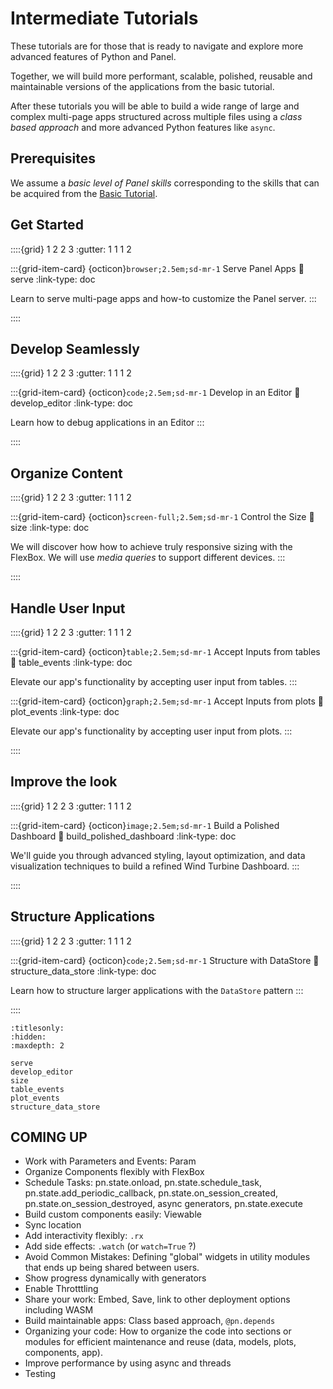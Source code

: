 # Intermediate Tutorials

These tutorials are for those that is ready to navigate and explore more advanced features of Python and Panel.

Together, we will build more performant, scalable, polished, reusable and maintainable versions of the applications from the basic tutorial.

After these tutorials you will be able to build a wide range of large and complex multi-page apps structured across multiple files using a *class based approach* and more advanced Python features like `async`.

## Prerequisites

We assume a *basic level of Panel skills* corresponding to the skills that can be acquired from the [Basic Tutorial](../basic/index.md).

## Get Started

::::{grid} 1 2 2 3
:gutter: 1 1 1 2

:::{grid-item-card} {octicon}`browser;2.5em;sd-mr-1` Serve Panel Apps
:link: serve
:link-type: doc

Learn to serve multi-page apps and how-to customize the Panel server.
:::

::::

## Develop Seamlessly

::::{grid} 1 2 2 3
:gutter: 1 1 1 2

:::{grid-item-card} {octicon}`code;2.5em;sd-mr-1` Develop in an Editor
:link: develop_editor
:link-type: doc

Learn how to debug applications in an Editor
:::

::::

## Organize Content

::::{grid} 1 2 2 3
:gutter: 1 1 1 2

:::{grid-item-card} {octicon}`screen-full;2.5em;sd-mr-1` Control the Size
:link: size
:link-type: doc

We will discover how how to achieve truly responsive sizing with the FlexBox. We will use *media queries* to support different devices.
:::

::::

## Handle User Input

::::{grid} 1 2 2 3
:gutter: 1 1 1 2

:::{grid-item-card} {octicon}`table;2.5em;sd-mr-1` Accept Inputs from tables
:link: table_events
:link-type: doc

Elevate our app's functionality by accepting user input from tables.
:::

:::{grid-item-card} {octicon}`graph;2.5em;sd-mr-1` Accept Inputs from plots
:link: plot_events
:link-type: doc

Elevate our app's functionality by accepting user input from plots.
:::

::::

## Improve the look

::::{grid} 1 2 2 3
:gutter: 1 1 1 2

:::{grid-item-card} {octicon}`image;2.5em;sd-mr-1` Build a Polished Dashboard
:link: build_polished_dashboard
:link-type: doc

We'll guide you through advanced styling, layout optimization, and data visualization techniques to build a refined Wind Turbine Dashboard.
:::

::::

## Structure Applications

::::{grid} 1 2 2 3
:gutter: 1 1 1 2

:::{grid-item-card} {octicon}`code;2.5em;sd-mr-1` Structure with DataStore
:link: structure_data_store
:link-type: doc

Learn how to structure larger applications with the `DataStore` pattern
:::

::::

```{toctree}
:titlesonly:
:hidden:
:maxdepth: 2

serve
develop_editor
size
table_events
plot_events
structure_data_store
```

## COMING UP

- Work with Parameters and Events: Param
- Organize Components flexibly with FlexBox
- Schedule Tasks: pn.state.onload, pn.state.schedule_task, pn.state.add_periodic_callback, pn.state.on_session_created, pn.state.on_session_destroyed, async generators, pn.state.execute
- Build custom components easily: Viewable
- Sync location
- Add interactivity flexibly: `.rx`
- Add side effects: `.watch` (or `watch=True` ?)
- Avoid Common Mistakes: Defining "global" widgets in utility modules that ends up being shared between users.
- Show progress dynamically with generators
- Enable Throtttling
- Share your work: Embed, Save, link to other deployment options including WASM
- Build maintainable apps: Class based approach, `@pn.depends`
- Organizing your code: How to organize the code into sections or modules for efficient maintenance and reuse (data, models, plots, components, app).
- Improve performance by using async and threads
- Testing

